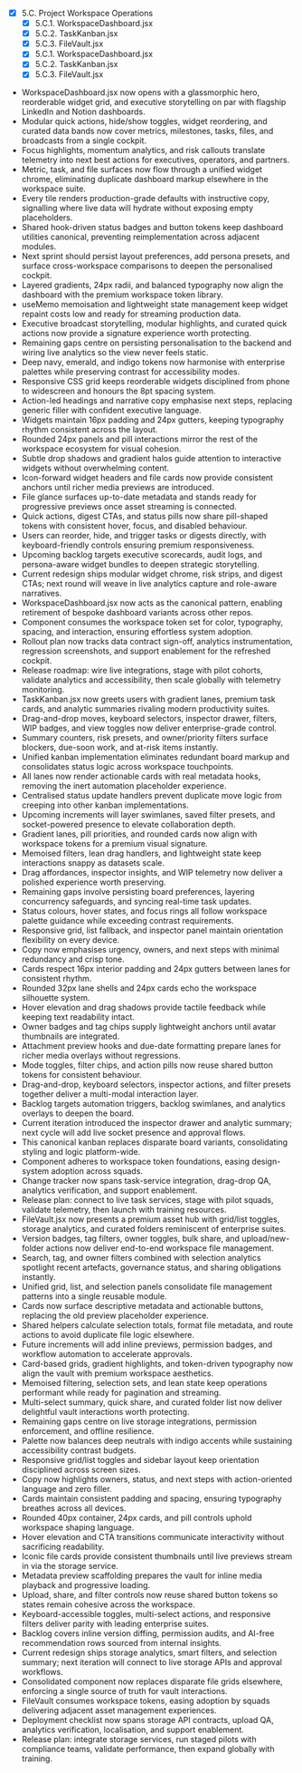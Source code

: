   - [x] 5.C. Project Workspace Operations
    - [x] 5.C.1. WorkspaceDashboard.jsx
    - [x] 5.C.2. TaskKanban.jsx
    - [x] 5.C.3. FileVault.jsx
    - [x] 5.C.1. WorkspaceDashboard.jsx
    - [x] 5.C.2. TaskKanban.jsx
    - [x] 5.C.3. FileVault.jsx
   - WorkspaceDashboard.jsx now opens with a glassmorphic hero, reorderable widget grid, and executive storytelling on par with flagship LinkedIn and Notion dashboards.
   - Modular quick actions, hide/show toggles, widget reordering, and curated data bands now cover metrics, milestones, tasks, files, and broadcasts from a single cockpit.
   - Focus highlights, momentum analytics, and risk callouts translate telemetry into next best actions for executives, operators, and partners.
   - Metric, task, and file surfaces now flow through a unified widget chrome, eliminating duplicate dashboard markup elsewhere in the workspace suite.
   - Every tile renders production-grade defaults with instructive copy, signalling where live data will hydrate without exposing empty placeholders.
   - Shared hook-driven status badges and button tokens keep dashboard utilities canonical, preventing reimplementation across adjacent modules.
   - Next sprint should persist layout preferences, add persona presets, and surface cross-workspace comparisons to deepen the personalised cockpit.
   - Layered gradients, 24px radii, and balanced typography now align the dashboard with the premium workspace token library.
   - useMemo memoisation and lightweight state management keep widget repaint costs low and ready for streaming production data.
   - Executive broadcast storytelling, modular highlights, and curated quick actions now provide a signature experience worth protecting.
   - Remaining gaps centre on persisting personalisation to the backend and wiring live analytics so the view never feels static.
   - Deep navy, emerald, and indigo tokens now harmonise with enterprise palettes while preserving contrast for accessibility modes.
   - Responsive CSS grid keeps reorderable widgets disciplined from phone to widescreen and honours the 8pt spacing system.
   - Action-led headings and narrative copy emphasise next steps, replacing generic filler with confident executive language.
   - Widgets maintain 16px padding and 24px gutters, keeping typography rhythm consistent across the layout.
   - Rounded 24px panels and pill interactions mirror the rest of the workspace ecosystem for visual cohesion.
   - Subtle drop shadows and gradient halos guide attention to interactive widgets without overwhelming content.
   - Icon-forward widget headers and file cards now provide consistent anchors until richer media previews are introduced.
   - File glance surfaces up-to-date metadata and stands ready for progressive previews once asset streaming is connected.
   - Quick actions, digest CTAs, and status pills now share pill-shaped tokens with consistent hover, focus, and disabled behaviour.
   - Users can reorder, hide, and trigger tasks or digests directly, with keyboard-friendly controls ensuring premium responsiveness.
   - Upcoming backlog targets executive scorecards, audit logs, and persona-aware widget bundles to deepen strategic storytelling.
   - Current redesign ships modular widget chrome, risk strips, and digest CTAs; next round will weave in live analytics capture and role-aware narratives.
   - WorkspaceDashboard.jsx now acts as the canonical pattern, enabling retirement of bespoke dashboard variants across other repos.
   - Component consumes the workspace token set for color, typography, spacing, and interaction, ensuring effortless system adoption.
   - Rollout plan now tracks data contract sign-off, analytics instrumentation, regression screenshots, and support enablement for the refreshed cockpit.
   - Release roadmap: wire live integrations, stage with pilot cohorts, validate analytics and accessibility, then scale globally with telemetry monitoring.
   - TaskKanban.jsx now greets users with gradient lanes, premium task cards, and analytic summaries rivaling modern productivity suites.
   - Drag-and-drop moves, keyboard selectors, inspector drawer, filters, WIP badges, and view toggles now deliver enterprise-grade control.
   - Summary counters, risk presets, and owner/priority filters surface blockers, due-soon work, and at-risk items instantly.
   - Unified kanban implementation eliminates redundant board markup and consolidates status logic across workspace touchpoints.
   - All lanes now render actionable cards with real metadata hooks, removing the inert automation placeholder experience.
   - Centralised status update handlers prevent duplicate move logic from creeping into other kanban implementations.
   - Upcoming increments will layer swimlanes, saved filter presets, and socket-powered presence to elevate collaboration depth.
   - Gradient lanes, pill priorities, and rounded cards now align with workspace tokens for a premium visual signature.
   - Memoised filters, lean drag handlers, and lightweight state keep interactions snappy as datasets scale.
   - Drag affordances, inspector insights, and WIP telemetry now deliver a polished experience worth preserving.
   - Remaining gaps involve persisting board preferences, layering concurrency safeguards, and syncing real-time task updates.
   - Status colours, hover states, and focus rings all follow workspace palette guidance while exceeding contrast requirements.
   - Responsive grid, list fallback, and inspector panel maintain orientation flexibility on every device.
   - Copy now emphasises urgency, owners, and next steps with minimal redundancy and crisp tone.
   - Cards respect 16px interior padding and 24px gutters between lanes for consistent rhythm.
   - Rounded 32px lane shells and 24px cards echo the workspace silhouette system.
   - Hover elevation and drag shadows provide tactile feedback while keeping text readability intact.
   - Owner badges and tag chips supply lightweight anchors until avatar thumbnails are integrated.
   - Attachment preview hooks and due-date formatting prepare lanes for richer media overlays without regressions.
   - Mode toggles, filter chips, and action pills now reuse shared button tokens for consistent behaviour.
   - Drag-and-drop, keyboard selectors, inspector actions, and filter presets together deliver a multi-modal interaction layer.
   - Backlog targets automation triggers, backlog swimlanes, and analytics overlays to deepen the board.
   - Current iteration introduced the inspector drawer and analytic summary; next cycle will add live socket presence and approval flows.
   - This canonical kanban replaces disparate board variants, consolidating styling and logic platform-wide.
   - Component adheres to workspace token foundations, easing design-system adoption across squads.
   - Change tracker now spans task-service integration, drag-drop QA, analytics verification, and support enablement.
   - Release plan: connect to live task services, stage with pilot squads, validate telemetry, then launch with training resources.
   - FileVault.jsx now presents a premium asset hub with grid/list toggles, storage analytics, and curated folders reminiscent of enterprise suites.
   - Version badges, tag filters, owner toggles, bulk share, and upload/new-folder actions now deliver end-to-end workspace file management.
   - Search, tag, and owner filters combined with selection analytics spotlight recent artefacts, governance status, and sharing obligations instantly.
   - Unified grid, list, and selection panels consolidate file management patterns into a single reusable module.
   - Cards now surface descriptive metadata and actionable buttons, replacing the old preview placeholder experience.
   - Shared helpers calculate selection totals, format file metadata, and route actions to avoid duplicate file logic elsewhere.
   - Future increments will add inline previews, permission badges, and workflow automation to accelerate approvals.
   - Card-based grids, gradient highlights, and token-driven typography now align the vault with premium workspace aesthetics.
   - Memoised filtering, selection sets, and lean state keep operations performant while ready for pagination and streaming.
   - Multi-select summary, quick share, and curated folder list now deliver delightful vault interactions worth protecting.
   - Remaining gaps centre on live storage integrations, permission enforcement, and offline resilience.
   - Palette now balances deep neutrals with indigo accents while sustaining accessibility contrast budgets.
   - Responsive grid/list toggles and sidebar layout keep orientation disciplined across screen sizes.
   - Copy now highlights owners, status, and next steps with action-oriented language and zero filler.
   - Cards maintain consistent padding and spacing, ensuring typography breathes across all devices.
   - Rounded 40px container, 24px cards, and pill controls uphold workspace shaping language.
   - Hover elevation and CTA transitions communicate interactivity without sacrificing readability.
   - Iconic file cards provide consistent thumbnails until live previews stream in via the storage service.
   - Metadata preview scaffolding prepares the vault for inline media playback and progressive loading.
   - Upload, share, and filter controls now reuse shared button tokens so states remain cohesive across the workspace.
   - Keyboard-accessible toggles, multi-select actions, and responsive filters deliver parity with leading enterprise suites.
   - Backlog covers inline version diffing, permission audits, and AI-free recommendation rows sourced from internal insights.
   - Current redesign ships storage analytics, smart filters, and selection summary; next iteration will connect to live storage APIs and approval workflows.
   - Consolidated component now replaces disparate file grids elsewhere, enforcing a single source of truth for vault interactions.
   - FileVault consumes workspace tokens, easing adoption by squads delivering adjacent asset management experiences.
   - Deployment checklist now spans storage API contracts, upload QA, analytics verification, localisation, and support enablement.
   - Release plan: integrate storage services, run staged pilots with compliance teams, validate performance, then expand globally with training.
